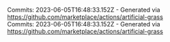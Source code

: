 Commits: 2023-06-05T16:48:33.152Z - Generated via https://github.com/marketplace/actions/artificial-grass
<br>
Commits: 2023-06-05T16:48:33.152Z - Generated via https://github.com/marketplace/actions/artificial-grass
<br>
